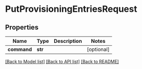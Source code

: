 # PutProvisioningEntriesRequest

## Properties
Name | Type | Description | Notes
------------ | ------------- | ------------- | -------------
**command** | **str** |  | [optional] 

[[Back to Model list]](../README.md#documentation-for-models) [[Back to API list]](../README.md#documentation-for-api-endpoints) [[Back to README]](../README.md)

